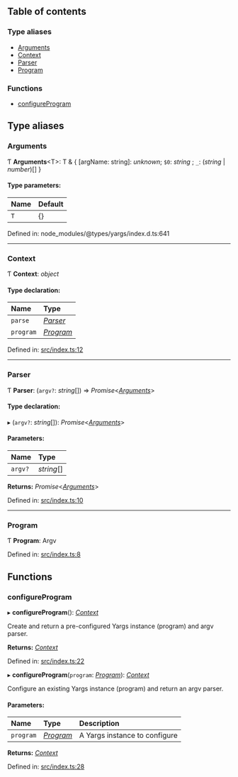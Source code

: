 ## Table of contents

### Type aliases

- [Arguments][1]
- [Context][2]
- [Parser][3]
- [Program][4]

### Functions

- [configureProgram][5]

## Type aliases

### Arguments

Ƭ **Arguments**\<T>: T & { \[argName: string]: _unknown_; `$0`: _string_ ; `_`:
(_string_ | _number_)\[] }

#### Type parameters:

| Name | Default |
| :--- | :------ |
| `T`  | {}      |

Defined in: node_modules/@types/yargs/index.d.ts:641

---

### Context

Ƭ **Context**: _object_

#### Type declaration:

| Name      | Type           |
| :-------- | :------------- |
| `parse`   | [_Parser_][3]  |
| `program` | [_Program_][4] |

Defined in: [src/index.ts:12][6]

---

### Parser

Ƭ **Parser**: (`argv?`: _string_\[]) => _Promise_<[_Arguments_][1]>

#### Type declaration:

▸ (`argv?`: _string_\[]): _Promise_<[_Arguments_][1]>

#### Parameters:

| Name    | Type       |
| :------ | :--------- |
| `argv?` | _string_[] |

**Returns:** _Promise_<[_Arguments_][1]>

Defined in: [src/index.ts:10][7]

---

### Program

Ƭ **Program**: Argv

Defined in: [src/index.ts:8][8]

## Functions

### configureProgram

▸ **configureProgram**(): [_Context_][2]

Create and return a pre-configured Yargs instance (program) and argv parser.

**Returns:** [_Context_][2]

Defined in: [src/index.ts:22][9]

▸ **configureProgram**(`program`: [_Program_][4]): [_Context_][2]

Configure an existing Yargs instance (program) and return an argv parser.

#### Parameters:

| Name      | Type           | Description                   |
| :-------- | :------------- | :---------------------------- |
| `program` | [_Program_][4] | A Yargs instance to configure |

**Returns:** [_Context_][2]

Defined in: [src/index.ts:28][10]

[1]: README.md#arguments
[2]: README.md#context
[3]: README.md#parser
[4]: README.md#program
[5]: README.md#configureprogram
[6]:
  https://github.com/Xunnamius/projector-lens-cli/blob/fd086f2/src/index.ts#L12
[7]:
  https://github.com/Xunnamius/projector-lens-cli/blob/fd086f2/src/index.ts#L10
[8]:
  https://github.com/Xunnamius/projector-lens-cli/blob/fd086f2/src/index.ts#L8
[9]:
  https://github.com/Xunnamius/projector-lens-cli/blob/fd086f2/src/index.ts#L22
[10]:
  https://github.com/Xunnamius/projector-lens-cli/blob/fd086f2/src/index.ts#L28
